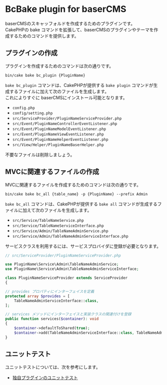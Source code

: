 # BcBake plugin for baserCMS

baserCMSのスキャッフォルドを作成するためのプラグインです。  
CakePHPの bake コマンドを拡張して、baserCMSのプラグインやテーマを作成するためのコマンドを提供します。

## プラグインの作成

プラグインを作成するためのコマンドは次の通りです。

```shell
bin/cake bake bc_plugin {PluginName}
```

`bake bc_plugin` コマンドは、CakePHPが提供する `bake plugin` コマンドが生成するファイルに加えて次のファイルを生成します。  
これによりすぐに baserCMSにインストール可能となります。

- `config.php`
- `config/setting.php`
- `src/ServiceProvider/PluginNameServiceProvider.php`
- `src/Event/PluginNameControllerEventListener.php`
- `src/Event/PluginNameModelEventListener.php`
- `src/Event/PluginNameViewEventListener.php`
- `src/Event/PluginNameHelperEventListener.php`
- `src/View/Helper/PluginNameBaserHelper.php`

不要なファイルは削除しましょう。


## MVCに関連するファイルの作成

MVCに関連するファイルを作成するためのコマンドは次の通りです。

```shell
bin/cake bake bc_all {table_name} -p {PluginName} --prefix Admin
```

`bake bc_all` コマンドは、CakePHPが提供する `bake all` コマンドが生成するファイルに加えて次のファイルを生成します。

- `src/Service/TableNameService.php`
- `src/Service/TableNameServiceInterface.php`
- `src/Service/Admin/TableNameAdminService.php`
- `src/Service/Admin/TableNameAdminServiceInterface.php`

サービスクラスを利用するには、サービスプロバイダに登録が必要となります。

```php
// src/ServiceProvider/PluginNameServiceProvider.php

use PluginName\Service\Admin\TableNameAdminService;
use PluginName\Service\Admin\TableNameAdminServiceInterface;

class PluginNameServiceProvider extends ServiceProvider
{

// provides プロパティにインターフェイスを定義
protected array $provides = [
    TableNameAdminServiceInterface::class,
];

// services メソッドにインターフェイスと実装クラスの関連付けを登録
public function services($container): void
{
    $container->defaultToShared(true);
    $container->add(TableNameAdminServiceInterface::class, TableNameAdminService::class);
}
```

## ユニットテスト

ユニットテストについては、次を参考にします。

- [独自プラグインのユニットテスト](https://baserproject.github.io/5/plugin/unittest)
